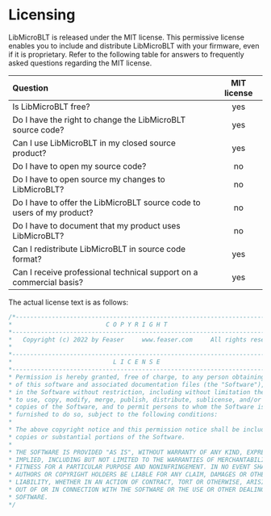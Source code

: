 # Licensing

LibMicroBLT is released under the MIT license. This permissive license enables you to include and distribute LibMicroBLT with your firmware, even if it is proprietary. Refer to the following table for answers to frequently asked questions regarding the MIT license.

| Question                                                     | MIT license |
| :----------------------------------------------------------- | :---------: |
| Is LibMicroBLT free?                                         |     yes     |
| Do I have the right to change the LibMicroBLT source code?   |     yes     |
| Can I use LibMicroBLT in my closed source product?           |     yes     |
| Do I have to open my source code?                            |     no      |
| Do I have to open source my changes to LibMicroBLT?          |     no      |
| Do I have to offer the LibMicroBLT source code to users of my product? |     no      |
| Do I have to document that my product uses LibMicroBLT?      |     no      |
| Can I redistribute LibMicroBLT in source code format?        |     yes     |
| Can I receive professional technical support on a commercial basis? |     yes     |

The actual license text is as follows:

```c
/*---------------------------------------------------------------------------------------
*                          C O P Y R I G H T
*----------------------------------------------------------------------------------------
*   Copyright (c) 2022 by Feaser     www.feaser.com     All rights reserved
*
*----------------------------------------------------------------------------------------
*                            L I C E N S E
*----------------------------------------------------------------------------------------
* Permission is hereby granted, free of charge, to any person obtaining a copy
* of this software and associated documentation files (the "Software"), to deal
* in the Software without restriction, including without limitation the rights
* to use, copy, modify, merge, publish, distribute, sublicense, and/or sell
* copies of the Software, and to permit persons to whom the Software is
* furnished to do so, subject to the following conditions:
*
* The above copyright notice and this permission notice shall be included in all
* copies or substantial portions of the Software.
*
* THE SOFTWARE IS PROVIDED "AS IS", WITHOUT WARRANTY OF ANY KIND, EXPRESS OR
* IMPLIED, INCLUDING BUT NOT LIMITED TO THE WARRANTIES OF MERCHANTABILITY,
* FITNESS FOR A PARTICULAR PURPOSE AND NONINFRINGEMENT. IN NO EVENT SHALL THE
* AUTHORS OR COPYRIGHT HOLDERS BE LIABLE FOR ANY CLAIM, DAMAGES OR OTHER
* LIABILITY, WHETHER IN AN ACTION OF CONTRACT, TORT OR OTHERWISE, ARISING FROM,
* OUT OF OR IN CONNECTION WITH THE SOFTWARE OR THE USE OR OTHER DEALINGS IN THE
* SOFTWARE.
*/
```
